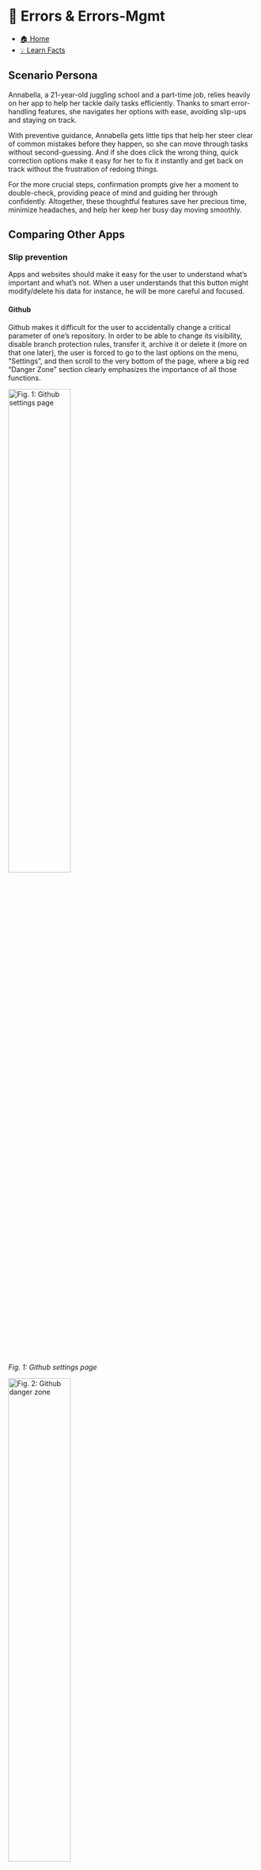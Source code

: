 # 🚨 Errors & Errors-Mgmt

- [🏠 Home](index.md)
- [💡 Learn Facts](LearnFacts/Learn%20Facts%20SW06.md)

## Scenario Persona

Annabella, a 21-year-old juggling school and a part-time job, relies heavily on her app to help her tackle daily tasks efficiently. Thanks to smart error-handling features, she navigates her options with ease, avoiding slip-ups and staying on track.

With preventive guidance, Annabella gets little tips that help her steer clear of common mistakes before they happen, so she can move through tasks without second-guessing. And if she does click the wrong thing, quick correction options make it easy for her to fix it instantly and get back on track without the frustration of redoing things.

For the more crucial steps, confirmation prompts give her a moment to double-check, providing peace of mind and guiding her through confidently. Altogether, these thoughtful features save her precious time, minimize headaches, and help her keep her busy day moving smoothly.

## Comparing Other Apps

### Slip prevention

Apps and websites should make it easy for the user to understand what’s important and what’s not. When a user understands that this button might modify/delete his data for instance, he will be more careful and focused.

#### Github
    
Github makes it difficult for the user to accidentally change a critical parameter of one’s repository. In order to be able to change its visibility, disable branch protection rules, transfer it, archive it or delete it (more on that one later), the user is forced to go to the last options on the menu, “Settings”, and then scroll to the very bottom of the page, where a big red “Danger Zone” section clearly emphasizes the importance of all those functions.
    
<img src="Images/sw06/sw06_15.png" alt="Fig. 1: Github settings page" style="width:50%; height:auto;">

*Fig. 1: Github settings page*
    
<img src="Images/sw06/sw06_1.png" alt="Fig. 2: Github danger zone" style="width:50%; height:auto;">

*Fig. 2: Github danger zone*
    
#### Google Drive
    
On Google Drive, if a user accidentally deletes a file or folder, it isn’t permanently removed but instead moved to the trash. If a user wants to delete it from the trash/completely, Google Drive displays a confirmation dialog box. This extra steps help prevent accidental deletions from mis-clicks or inattention, reducing the chance of unintentional errors.
    
<img src="Images/sw06/sw06_2.png" alt="Fig. 3: Google Drive delete forever" style="width:50%; height:auto;">

*Fig. 3: Google Drive delete forever*
    

### Slip correction

#### Github
    
Github’s “Undo” feature is a thoughtful touch that helps users quickly recover from unintended actions. When a branch is deleted or an issue is closed, a handy “Undo” button pops up for a few seconds, offering an easy, immediate way to reverse the action. This is especially useful for those accidental clicks or moments of inattention, making it a simple safeguard against slips. By doing this, Github enhances both user experience and confidence, making the platform more forgiving and user-friendly.
    
<img src="Images/sw06/sw06_10.png" alt="Fig. 4: Github “Undo” action" style="width:50%; height:auto;">

*Fig. 4: Github “Undo” action*
    
#### Google Drive
    
A file/folder which has been deleted, or moved to the trash, remains there for 30 days, during which users can restore them with a single click. This mechanism helps users quickly recover from accidental deletions, correcting slips with minimal impact. As an added bonus, when deleting the file or folder, an “Undo” button pops up on the bottom-left corner. 
    
<img src="Images/sw06/sw06_11.png" alt="Fig. 5: Google Drive “Move to bin” button" style="width:50%; height:auto;">

*Fig. 5: Google Drive “Move to bin” button*
    
<img src="Images/sw06/sw06_12.png" alt="Fig. 6: Google Drive “Undo” pop-up" style="width:50%; height:auto;">

*Fig. 6: Google Drive “Undo” pop-up*
    

### Mistake prevention

#### Github
    
Github is once again a very good example of good mistake prevention design. When a user wants to delete a repository, Github does not show one, nor two, but THREE pop-ups to make sure that the user understand the whole effect and scope of the deletion.
    
First, it shows a pretty normal-looking pop-up.  
    
<img src="Images/sw06/sw06_13.png" alt="Fig. 7: Github Delete repo step 1" style="width:50%; height:auto;">

*Fig. 7: Github Delete repo step 1*
    
Then, when clicking on the button, a second pop-up comes up with more information about what’s going to happen.
    
<img src="Images/sw06/sw06_9.png" alt="Fig. 8: Github Delete repo step 2" style="width:50%; height:auto;">

*Fig. 8: Github Delete repo step 2*
    
Then, a third one shows up, where the user has to complete a task, which is to type the username slash repository name, before being able to proceed, clicking on the final, red delete button, action which cannot be undone.
    
<img src="Images/sw06/sw06_14.png" alt="Fig. 9: Github Delete repo step 3" style="width:50%; height:auto;">

*Fig. 9: Github Delete repo step 3*
    
<img src="Images/sw06/sw06_3.png" alt="Fig. 10: Github Delete repo end" style="width:50%; height:auto;">

*Fig. 10: Github Delete repo end*
    
#### Google Drive
    
Google Drive allows users to set specific sharing permissions (View, Comment, Edit) when sharing files. This prevents users from mistakenly granting inappropriate access levels, which could lead to unwanted edits or data exposure. By making users choose specific permissions, Google Drive aligns with the user's intention, preventing mistakes based on misinterpretations or misunderstandings about access.
    
<img src="Images/sw06/sw06_4.png" alt="Fig. 11: Google Drive share preferences" style="width:50%; height:auto;">

*Fig. 11: Google Drive share preferences*

| Scenario | Finding / Description | Garret-L / Severity | Proposal |
| --- | --- | --- | --- |
| Deleting an account (fig. 1 & 2) | Annabella slipped up and deleted her account because the button was gray, and located on the homepage, and as such didn’t clearly state the severe consequences of the click. | Interface design / serious problem | Locating the “Delete Account” button at the bottom of the preferences page. (Slip prevention) |
| Deleting important saved data. (fig. 4 & 6) | Annabella saved some recipes in her favourites, but mistakenly slipped up and unfavourited one of them, and she sadly can’t find it again. | Interaction design / minor problem | Adding an “Undo” pop-up when a user unfavourites a recipe. (Slip correction) |
| Deleting an account. (fig. 7-10) | Annabella deleted her account by mistake, clicking on the “Delete Account” button in the preferences page.  | Interaction design / serious problem | Adding a confirmation dialog-box where you have to type in your username in order to delete your account. (Mistake prevention) |

## Implementation of Ideas in MealBestie

### Slip prevention

In order to minimize accidental account deletions, MealBestie has thoughtfully located the “Delete Account” button to a more discreet position at the bottom of the preferences page. By placing this button in a less accessible area and away from high-traffic locations, users are made more aware of the action’s significance, reducing unintended clicks.

<img src="Images/sw06/sw06_5.png" alt="image.png" style="width:50%; height:auto;">

<img src="Images/sw06/sw06_6.png" alt="image.png" style="width:50%; height:auto;">

### **Slip correction**

To help users avoid accidental removal of saved items, the MealBestie introduces an “Undo” pop-up whenever a user unfavorites an item. This feature gives users a quick, convenient way to reverse the action, ensuring that they can easily correct slips without losing important saved content.

<img src="Images/sw06/sw06_7.png" alt="image.png" style="width:50%; height:auto;">

<img src="Images/sw06/sw06_8.png" alt="image.png" style="width:50%; height:auto;">


### **Mistake prevention**

For added security, MealBestie now includes an extra confirmation step for account deletion. Users must enter their username to verify the action, providing a final check that guards against accidental deletions and ensures users are certain of their choice.

<img src="Images/sw06/sw06_18.png" alt="image.png" style="width:50%; height:auto;">

<img src="Images/sw06/sw06_17.png" alt="image.png" style="width:50%; height:auto;">

<img src="Images/sw06/sw06_16.png" alt="image.png" style="width:50%; height:auto;">
